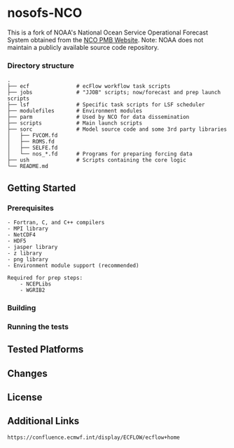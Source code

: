 # nosofs-NCO

This is a fork of NOAA's National Ocean Service Operational Forecast System obtained from the [NCO PMB Website](https://www.nco.ncep.noaa.gov/pmb/codes/nwprod/). 
Note: NOAA does not maintain a publicly available source code repository.

### Directory structure

    .
    ├── ecf               # ecFlow workflow task scripts
    ├── jobs              # "JJOB" scripts; now/forecast and prep launch scripts
    ├── lsf               # Specific task scripts for LSF scheduler
    ├── modulefiles       # Environment modules
    ├── parm              # Used by NCO for data dissemination
    ├── scripts           # Main launch scripts
    ├── sorc              # Model source code and some 3rd party libraries
    │   ├── FVCOM.fd
    │   ├── ROMS.fd
    │   ├── SELFE.fd
    │   └── nos_*.fd      # Programs for preparing forcing data
    ├── ush               # Scripts containing the core logic
    └── README.md

## Getting Started

### Prerequisites
    - Fortran, C, and C++ compilers
    - MPI library
    - NetCDF4
    - HDF5
    - jasper library
    - z library
    - png library
    - Environment module support (recommended)
    
    Required for prep steps:
        - NCEPLibs
        - WGRIB2
    
### Building

### Running the tests

## Tested Platforms

## Changes

## License

## Additional Links
    https://confluence.ecmwf.int/display/ECFLOW/ecflow+home
